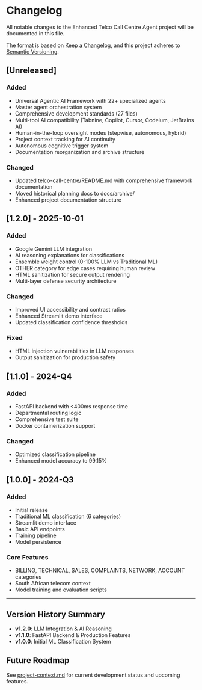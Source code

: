 # Changelog

All notable changes to the Enhanced Telco Call Centre Agent project will be documented in this file.

The format is based on [Keep a Changelog](https://keepachangelog.com/en/1.0.0/),
and this project adheres to [Semantic Versioning](https://semver.org/spec/v2.0.0.html).

## [Unreleased]

### Added
- Universal Agentic AI Framework with 22+ specialized agents
- Master agent orchestration system
- Comprehensive development standards (27 files)
- Multi-tool AI compatibility (Tabnine, Copilot, Cursor, Codeium, JetBrains AI)
- Human-in-the-loop oversight modes (stepwise, autonomous, hybrid)
- Project context tracking for AI continuity
- Autonomous cognitive trigger system
- Documentation reorganization and archive structure

### Changed
- Updated telco-call-centre/README.md with comprehensive framework documentation
- Moved historical planning docs to docs/archive/
- Enhanced project documentation structure

## [1.2.0] - 2025-10-01

### Added
- Google Gemini LLM integration
- AI reasoning explanations for classifications
- Ensemble weight control (0-100% LLM vs Traditional ML)
- OTHER category for edge cases requiring human review
- HTML sanitization for secure output rendering
- Multi-layer defense security architecture

### Changed
- Improved UI accessibility and contrast ratios
- Enhanced Streamlit demo interface
- Updated classification confidence thresholds

### Fixed
- HTML injection vulnerabilities in LLM responses
- Output sanitization for production safety

## [1.1.0] - 2024-Q4

### Added
- FastAPI backend with <400ms response time
- Departmental routing logic
- Comprehensive test suite
- Docker containerization support

### Changed
- Optimized classification pipeline
- Enhanced model accuracy to 99.15%

## [1.0.0] - 2024-Q3

### Added
- Initial release
- Traditional ML classification (6 categories)
- Streamlit demo interface
- Basic API endpoints
- Training pipeline
- Model persistence

### Core Features
- BILLING, TECHNICAL, SALES, COMPLAINTS, NETWORK, ACCOUNT categories
- South African telecom context
- Model training and evaluation scripts

---

## Version History Summary

- **v1.2.0**: LLM Integration & AI Reasoning
- **v1.1.0**: FastAPI Backend & Production Features
- **v1.0.0**: Initial ML Classification System

## Future Roadmap

See [project-context.md](telco-call-centre/project-context.md) for current development status and upcoming features.
